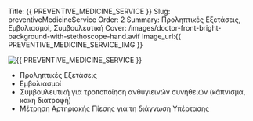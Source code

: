 Title: {{ PREVENTIVE_MEDICINE_SERVICE }}
Slug: preventiveMedicineService
Order: 2
Summary: Προληπτικές Εξετάσεις, Εµβολιασµοί, Συµβουλευτική
Cover: /images/doctor-front-bright-background-with-stethoscope-hand.avif
Image_url:{{ PREVENTIVE_MEDICINE_SERVICE_IMG }}


<div class="flex-container">
    <div class="flex-item">
        <img src="{{ SITEURL }}/{{ PREVENTIVE_MEDICINE_SERVICE_IMG }} " alt="{{ PREVENTIVE_MEDICINE_SERVICE }}" />
    </div>
    <div class="flex-item">
        <ul>
            <li>Προληπτικές Εξετάσεις</li>  
            <li>Εµβολιασµοί</li>       
            <li>Συµβουλευτική για τροποποίηση ανθυγιεινών συνηθειών (κάπνισµα, κακη διατροφή) </li>       
            <li>Μέτρηση Αρτηριακής Πίεσης για τη διάγνωση Υπέρτασης</li>     
        </ul>
    </div>
</div>

